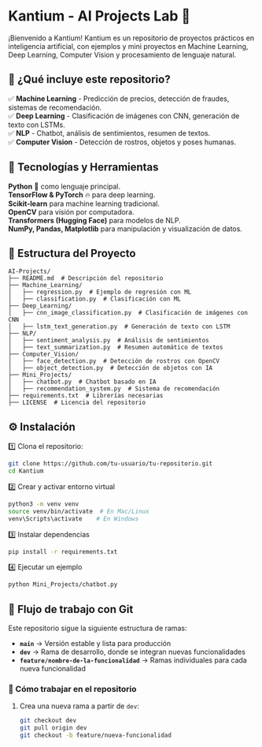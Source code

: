 # Kantium - AI Projects Lab 🚀  

¡Bienvenido a Kantium! Kantium es un repositorio de proyectos prácticos en inteligencia artificial, con ejemplos y mini proyectos en Machine Learning, Deep Learning, Computer Vision y procesamiento de lenguaje natural.  

## 📌 ¿Qué incluye este repositorio?  
✅ **Machine Learning** - Predicción de precios, detección de fraudes, sistemas de recomendación.  
✅ **Deep Learning** - Clasificación de imágenes con CNN, generación de texto con LSTMs.  
✅ **NLP** - Chatbot, análisis de sentimientos, resumen de textos.  
✅ **Computer Vision** - Detección de rostros, objetos y poses humanas.  

## 📌 Tecnologías y Herramientas  
**Python**  🐍 como lenguaje principal.  
**TensorFlow & PyTorch** 🔥 para deep learning.  
**Scikit-learn** para machine learning tradicional.  
**OpenCV** para visión por computadora.  
**Transformers (Hugging Face)** para modelos de NLP.  
**NumPy, Pandas, Matplotlib** para manipulación y visualización de datos.  

## 📂 Estructura del Proyecto  
```
AI-Projects/
├── README.md  # Descripción del repositorio
├── Machine_Learning/
│   ├── regression.py  # Ejemplo de regresión con ML
│   ├── classification.py  # Clasificación con ML
├── Deep_Learning/
│   ├── cnn_image_classification.py  # Clasificación de imágenes con CNN
│   ├── lstm_text_generation.py  # Generación de texto con LSTM
├── NLP/
│   ├── sentiment_analysis.py  # Análisis de sentimientos
│   ├── text_summarization.py  # Resumen automático de textos
├── Computer_Vision/
│   ├── face_detection.py  # Detección de rostros con OpenCV
│   ├── object_detection.py  # Detección de objetos con IA
├── Mini_Projects/
│   ├── chatbot.py  # Chatbot basado en IA
│   ├── recommendation_system.py  # Sistema de recomendación
├── requirements.txt  # Librerías necesarias
├── LICENSE  # Licencia del repositorio
```

## ⚙️ Instalación  
1️⃣ Clona el repositorio:  
   ```bash
   git clone https://github.com/tu-usuario/tu-repositorio.git
   cd Kantium
   ```

2️⃣ Crear y activar entorno virtual  
   ```bash
   python3 -m venv venv
   source venv/bin/activate  # En Mac/Linux
   venv\Scripts\activate    # En Windows
   ```

3️⃣ Instalar dependencias  
   ```bash
   pip install -r requirements.txt
   ```

4️⃣ Ejecutar un ejemplo  
   ```bash
   python Mini_Projects/chatbot.py
   ```

## 📌 Flujo de trabajo con Git  

Este repositorio sigue la siguiente estructura de ramas:  

- **`main`** → Versión estable y lista para producción  
- **`dev`** → Rama de desarrollo, donde se integran nuevas funcionalidades  
- **`feature/nombre-de-la-funcionalidad`** → Ramas individuales para cada nueva funcionalidad  

### 🚀 Cómo trabajar en el repositorio  

1. Crea una nueva rama a partir de `dev`:  
   ```bash
   git checkout dev
   git pull origin dev
   git checkout -b feature/nueva-funcionalidad

